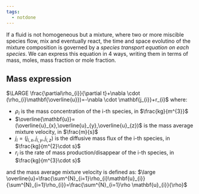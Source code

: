 ```yaml
---
tags:
  - notdone
---
```

If a fluid is not homogeneous but a mixture, where two or more miscible species flow, mix and eventually react, the time and space evolutino of the mixture composition is governed by a *species transport equation on each species*.
We can express this equation in 4 ways, writing them in terms of mass, moles, mass fraction or mole fraction. 

## Mass expression
$\LARGE \frac{\partial\rho_{i}}{\partial t}+\nabla \cdot (\rho_{i}\mathbf{\overline{u}})=-\nabla \cdot \mathbf{j_{i}}+r_{i}$
where:
- $\rho_{i}$ is the mass concentration of the i-th species, in $\frac{kg}{m^{3}}$
- $\overline{\mathbf{u}}=(\overline{u}_{x},\overline{u}_{y},\overline{u}_{z})$ is the mass average mixture velocity, in $\frac{m}{s}$
- $j_{i}=(j_{i,x},j_{i,y},j_{i,z})$ is the diffusive mass flux of the i-th species, in $\frac{kg}{m^{2}\cdot s}$
- $r_{i}$ is the rate of mass production/disappear of the i-th species, in $\frac{kg}{m^{3}\cdot s}$

and the mass average mixture velocity is defined as:
$\large \overline{u}=\frac{\sum^{N}_{i=1}\rho_{i}\mathbf{u}_{i}}{\sum^{N}_{i=1}\rho_{i}}=\frac{\sum^{N}_{i=1}\rho \mathbf{u}_{i}}{\rho}$

